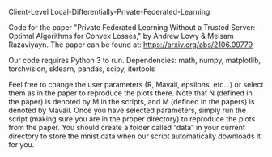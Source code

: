 Client-Level Local-Differentially-Private-Federated-Learning

Code for the paper "Private Federated Learning Without a Trusted Server: Optimal Algorithms for Convex Losses," by Andrew Lowy &amp; Meisam Razaviyayn. The paper can be found at: https://arxiv.org/abs/2106.09779

Our code requires Python 3 to run. 
Dependencies: math, numpy, matplotlib, torchvision, sklearn, pandas, scipy, itertools 

Feel free to change the user parameters (R, Mavail, epsilons, etc…) or select them as in the paper to reproduce the plots there. Note that N (defined in the paper) is denoted by M in the scripts, and M (defined in the papers) is denoted by Mavail. Once you have selected parameters, simply run the script (making sure you are in the proper directory) to reproduce the plots from the paper. You should create a folder called “data” in your current directory to store the mnist data when our script automatically downloads it for you. 
